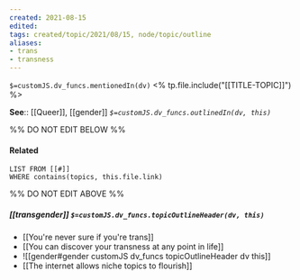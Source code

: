 ```yaml
---
created: 2021-08-15
edited: 
tags: created/topic/2021/08/15, node/topic/outline
aliases:
- trans
- transness
---
```

`$=customJS.dv_funcs.mentionedIn(dv)`
<% tp.file.include("[[TITLE-TOPIC]]") %>



**See**:: [[Queer]], [[gender]]
*`$=customJS.dv_funcs.outlinedIn(dv, this)`*

%% DO NOT EDIT BELOW %%
#### Related 
```dataview
LIST FROM [[#]]
WHERE contains(topics, this.file.link)
```
%% DO NOT EDIT ABOVE %%
##### [[transgender]] `$=customJS.dv_funcs.topicOutlineHeader(dv, this)`
- [[You're never sure if you're trans]]
- [[You can discover your transness at any point in life]]
- ![[gender#gender customJS dv_funcs topicOutlineHeader dv this]]
- [[The internet allows niche topics to flourish]]
